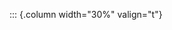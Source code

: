 <!-- Copyright (C) 2023  Kevin Sandom -->
<!-- Begin a new column. -->

::: {.column width="30%" valign="t"}
